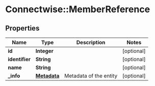 # Connectwise::MemberReference

## Properties
Name | Type | Description | Notes
------------ | ------------- | ------------- | -------------
**id** | **Integer** |  | [optional] 
**identifier** | **String** |  | [optional] 
**name** | **String** |  | [optional] 
**_info** | [**Metadata**](Metadata.md) | Metadata of the entity | [optional] 


